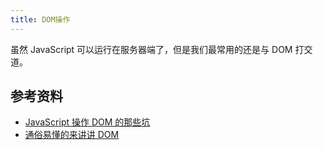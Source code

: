 ```yaml
---
title: DOM操作
---
```


虽然 JavaScript 可以运行在服务器端了，但是我们最常用的还是与 DOM 打交道。

## 参考资料

- [JavaScript 操作 DOM 的那些坑](https://mp.weixin.qq.com/s?__biz=MzU3MDA0NTMzMA==&mid=2247485609&idx=1&sn=06a2daabc491291de0e9067fb131c44b&source=41#wechat_redirect)
- [通俗易懂的来讲讲 DOM](https://www.cnblogs.com/season-huang/p/4322451.html)
